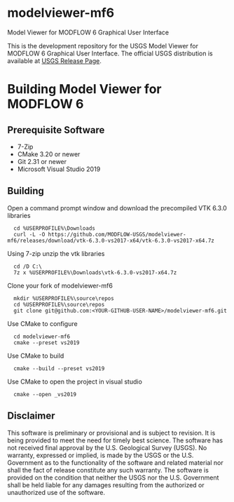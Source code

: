 # modelviewer-mf6
Model Viewer for MODFLOW 6 Graphical User Interface

This is the development repository for the USGS Model Viewer for MODFLOW 6 Graphical User Interface. The official USGS distribution is available at [USGS Release Page](https://www.usgs.gov/software/model-viewer-program-three-dimensional-visualization-ground-water-model-results).

# Building Model Viewer for MODFLOW 6

## Prerequisite Software

* 7-Zip 
* CMake 3.20 or newer
* Git 2.31 or newer
* Microsoft Visual Studio 2019

## Building

Open a command prompt window and download the precompiled VTK 6.3.0 libraries
      
      cd %USERPROFILE%\Downloads
      curl -L -O https://github.com/MODFLOW-USGS/modelviewer-mf6/releases/download/vtk-6.3.0-vs2017-x64/vtk-6.3.0-vs2017-x64.7z

Using 7-zip unzip the vtk libraries

      cd /D C:\
      7z x %USERPROFILE%\Downloads\vtk-6.3.0-vs2017-x64.7z
      
Clone your fork of modelviewer-mf6

      mkdir %USERPROFILE%\source\repos
      cd %USERPROFILE%\source\repos
      git clone git@github.com:<YOUR-GITHUB-USER-NAME>/modelviewer-mf6.git

Use CMake to configure

      cd modelviewer-mf6
      cmake --preset vs2019
      
Use CMake to build

      cmake --build --preset vs2019

Use CMake to open the project in visual studio

      cmake --open _vs2019
      
Disclaimer
----------

This software is preliminary or provisional and is subject to revision. It is
being provided to meet the need for timely best science. The software has not
received final approval by the U.S. Geological Survey (USGS). No warranty,
expressed or implied, is made by the USGS or the U.S. Government as to the
functionality of the software and related material nor shall the fact of release
constitute any such warranty. The software is provided on the condition that
neither the USGS nor the U.S. Government shall be held liable for any damages
resulting from the authorized or unauthorized use of the software.
